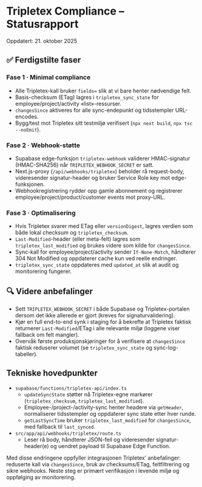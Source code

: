 # Tripletex Compliance – Statusrapport

Oppdatert: 21. oktober 2025

## ✅ Ferdigstilte faser

### Fase 1 · Minimal compliance
- Alle Tripletex-kall bruker `fields=` slik at vi bare henter nødvendige felt.
- Basis-checksum (ETag) lagres i `tripletex_sync_state` for employee/project/activity «list»-ressurser.
- `changesSince` aktiveres for alle sync-endepunkt og tidsstempler URL-encodes.
- Bygg/test mot Tripletex sitt testmiljø verifisert (`npx next build`, `npx tsc --noEmit`).

### Fase 2 · Webhook-støtte
- Supabase edge-funksjon `tripletex-webhook` validerer HMAC-signatur (HMAC-SHA256) når `TRIPLETEX_WEBHOOK_SECRET` er satt.
- Next.js-proxy (`/api/webhooks/tripletex`) beholder rå request-body, videresender signatur-header og bruker Service Role key mot edge-funksjonen.
- Webhookregistrering rydder opp gamle abonnement og registrerer employee/project/product/customer events mot proxy-URL.

### Fase 3 · Optimalisering
- Hvis Tripletex svarer med ETag eller `versionDigest`, lagres verdien som både lokal checksum og `tripletex_checksum`.
- `Last-Modified`-header (eller meta-felt) lagres som `tripletex_last_modified` og brukes videre som kilde for `changesSince`.
- Sync-kall for employee/project/activity sender `If-None-Match`, håndterer 304 Not Modified og oppdaterer cache kun ved reelle endringer.
- `tripletex_sync_state` oppdateres med `updated_at` slik at audit og monitorering fungerer.

## 🔍 Videre anbefalinger
- Sett `TRIPLETEX_WEBHOOK_SECRET` i både Supabase og Tripletex-portalen dersom det ikke allerede er gjort (kreves for signaturvalidering).
- Kjør en full end-to-end synk i staging for å bekrefte at Tripletex faktisk returnerer `Last-Modified`/ETag i alle relevante miljø (loggene viser fallback om felt mangler).
- Overvåk første produksjonskjøringer for å verifisere at `changesSince` faktisk reduserer volumet (se `tripletex_sync_state` og sync-log-tabeller).

## Tekniske hovedpunkter
- `supabase/functions/tripletex-api/index.ts`
  - `updateSyncState` støtter nå Tripletex-egne markører (`tripletex_checksum`, `tripletex_last_modified`).
  - Employee-/project-/activity-sync henter headere via `getHeader`, normaliserer tidsstempler og oppdaterer sync state etter hver runde.
  - `getLastSyncTime` bruker `tripletex_last_modified` for `changesSince`, med fallback til `last_synced`.
- `src/app/api/webhooks/tripletex/route.ts`
  - Leser rå body, håndterer JSON-feil og videresender signatur-header(e) og uendret payload til Supabase Edge Function.

Med disse endringene oppfyller integrasjonen Tripletex’ anbefalinger: reduserte kall via `changesSince`, bruk av checksums/ETag, feltfiltrering og sikre webhooks. Neste steg er primært verifikasjon i levende miljø og oppfølging av monitorering.
